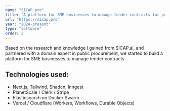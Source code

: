 ```yaml
---
name: "SICAP.pro"
title: "A platform for SME businesses to manage tender contracts for public procurement."
url: "https://sicap.pro"
year: "2024-present"
type: "software"
order: 2 
---
```


Based on the research and knowledge I gained from SICAP.ai, and partnered with a domain expert in public procurement, we started to build a platform for SME businesses to manage tender contracts. 

## Technologies used:

- Next.js, Tailwind, Shadcn, Inngest
- PlanetScale / Clerk / Stripe
- Elasticsearch on Docker Swarm
- Vercel / Cloudflare (Workers, Workflows, Durable Objects)
